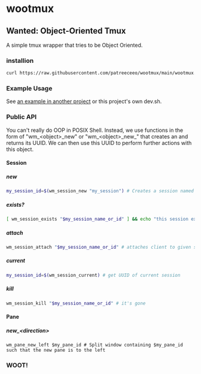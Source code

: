 # wootmux
## Wanted: Object-Oriented Tmux

A simple tmux wrapper that tries to be Object Oriented.

### installion

```sh
curl https://raw.githubusercontent.com/patreeceeo/wootmux/main/wootmux.sh > wootmux.sh
```

### Example Usage

See [an example in another project](https://github.com/patreeceeo/zomboban/blob/main/dev.sh) or this project's own dev.sh.

### Public API

You can't really do OOP in POSIX Shell. Instead, we use functions in the form of "wm\_&lt;object&gt;\_new" or "wm\_&lt;object&gt;\_new\_<modifier>" that creates an <object> and returns its UUID. We can then use this UUID to perform further actions with this object.

#### Session
##### new

```sh
my_session_id=$(wm_session_new "my_session") # Creates a session named my_session and assigns its UUID to my_session_id
```

##### exists?

```sh
[ wm_session_exists "$my_session_name_or_id" ] && echo "this session exists"
```

##### attach

```sh
wm_session_attach "$my_session_name_or_id" # attaches client to given session
```

##### current

```sh
my_session_id=$(wm_session_current) # get UUID of current session
```

##### kill

```sh
wm_session_kill "$my_session_name_or_id" # it's gone
```

#### Pane
##### new_&lt;direction&gt;

```
wm_pane_new_left $my_pane_id # Split window containing $my_pane_id such that the new pane is to the left
```

### WOOT!


